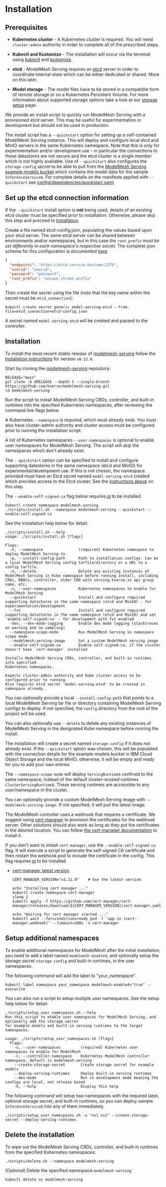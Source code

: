 # Installation

## Prerequisites

- **Kubernetes cluster** - A Kubernetes cluster is required. You will need
  `cluster-admin` authority in order to complete all of the prescribed steps.

- **Kubectl and Kustomize** - The installation will occur via the terminal using [kubectl](https://kubernetes.io/docs/tasks/tools/#kubectl) and [kustomize](https://kubectl.docs.kubernetes.io/installation/kustomize/).

- **etcd** - ModelMesh Serving requires an [etcd](https://etcd.io/) server in order to coordinate internal state which can be either dedicated or shared. More on this later.

- **Model storage** - The model files have to be stored in a compatible form of remote storage or on a Kubernetes Persistent Volume. For more information about supported storage options take a look at our [storage setup](/docs/predictors/setup-storage.md) page.

We provide an install script to quickly run ModelMesh Serving with a provisioned etcd server. This may be useful for experimentation or development but should not be used in production.

The install script has a `--quickstart` option for setting up a self-contained ModelMesh Serving instance. This will deploy and configure local etcd and MinIO servers in the same Kubernetes namespace. Note that this is only for experimentation and/or development use - in particular the connections to these datastores are not secure and the etcd cluster is a single member which is not highly available. Use of `--quickstart` also configures the `storage-config` secret to be able to pull from the [ModelMesh Serving example models bucket](../example-models.md) which contains the model data for the sample `InferenceService`s. For complete details on the manifests applied with `--quickstart` see [config/dependencies/quickstart.yaml](https://github.com/kserve/modelmesh-serving/blob/main/config/dependencies/quickstart.yaml).

## Set up the etcd connection information

If the `--quickstart` install option is **not** being used, details of an existing etcd cluster must be specified prior to installation. Otherwise, please skip this step and proceed to [Installation](#installation).

Create a file named etcd-config.json, populating the values based upon your etcd server. The same etcd server can be shared between environments and/or namespaces, but in this case _the `root_prefix` must be set differently in each namespace's respective secret_. The complete json schema for this configuration is documented [here](https://github.com/IBM/etcd-java/blob/master/etcd-json-schema.md).

```json
{
  "endpoints": "https://etcd-service-hostame:2379",
  "userid": "userid",
  "password": "password",
  "root_prefix": "unique-chroot-prefix"
}
```

Then create the secret using the file (note that the key name within the secret must be `etcd_connection`):

```shell
kubectl create secret generic model-serving-etcd --from-file=etcd_connection=etcd-config.json
```

A secret named `model-serving-etcd` will be created and passed to the controller.

## Installation

<!-- Remove the following note on the `release-*` branch -->

To install the most recent _stable release_ of [modelmesh-serving](https://github.com/kserve/modelmesh-serving/releases/latest)
follow the [Installation instructions](https://github.com/kserve/modelmesh-serving/blob/v0.12.0/docs/install/install-script.md) for version `v0.12.0`.

Start by cloning the [modelmesh-serving](https://github.com/kserve/modelmesh-serving.git) repository:

<!-- Replace with RELEASE="release-0.13" on the `release-0.13` branch -->

```shell
RELEASE="main"
git clone -b $RELEASE --depth 1 --single-branch https://github.com/kserve/modelmesh-serving.git
cd modelmesh-serving
```

Run the script to install ModelMesh Serving CRDs, controller, and built-in runtimes into the specified Kubernetes namespaces, after reviewing the command line flags below.

A Kubernetes `--namespace` is required, which must already exist. You must also have cluster-admin authority and cluster access must be configured prior to running the installation script.

A list of Kubernetes namespaces `--user-namespaces` is optional to enable user namespaces for ModelMesh Serving. The script will skip the namespaces which don't already exist.

The `--quickstart` option can be specified to install and configure supporting datastores in the same namespace (etcd and MinIO) for experimental/development use. If this is not chosen, the namespace provided must have an Etcd secret named `model-serving-etcd` created which provides access to the Etcd cluster. See the [instructions above](#setup-the-etcd-connection-information) on this step.

The `--enable-self-signed-ca` flag below requires [jq](https://jqlang.github.io/jq/download/) to be installed.

```shell
kubectl create namespace modelmesh-serving
./scripts/install.sh --namespace modelmesh-serving --quickstart --enable-self-signed-ca
```

See the installation help below for detail:

```shell
./scripts/install.sh --help
usage: ./scripts/install.sh [flags]

Flags:
  -n, --namespace                (required) Kubernetes namespace to deploy ModelMesh Serving to.
  -p, --install-config-path      Path to installation configs. Can be a local ModelMesh Serving config tarfile/directory or a URL to a config tarfile.
  -d, --delete                   Delete any existing instances of ModelMesh Serving in Kube namespace before running install, including CRDs, RBACs, controller, older CRD with serving.kserve.io api group name, etc.
  -u, --user-namespaces          Kubernetes namespaces to enable for ModelMesh Serving
  --quickstart                   Install and configure required supporting datastores in the same namespace (etcd and MinIO) - for experimentation/development
  --fvt                          Install and configure required supporting datastores in the same namespace (etcd and MinIO) and set `enable-self-signed-ca` - for development with fvt enabled
  -dev, --dev-mode-logging       Enable dev mode logging (stacktraces on warning and no sampling)
  --namespace-scope-mode         Run ModelMesh Serving in namespace scope mode
  --modelmesh-serving-image      Set a custom ModelMesh serving image
  --enable-self-signed-ca        Enable self-signed-ca, if the cluster doesn't have `cert-manager` installed

Installs ModelMesh Serving CRDs, controller, and built-in runtimes into specified
Kubernetes namespaces.

Expects cluster-admin authority and Kube cluster access to be configured prior to running.
Also requires etcd secret 'model-serving-etcd' to be created in namespace already.
```

You can optionally provide a local `--install-config-path` that points to a local ModelMesh Serving tar file or directory containing ModelMesh Serving configs to deploy. If not specified, the `config` directory from the root of the project will be used.

You can also optionally use `--delete` to delete any existing instances of ModelMesh Serving in the designated Kube namespace before running the install.

The installation will create a secret named `storage-config` if it does not already exist. If the `--quickstart` option was chosen, this will be populated with the connection details for the example models bucket in IBM Cloud Object Storage and the local MinIO; otherwise, it will be empty and ready for you to add your own entries.

The `--namespace-scope-mode` will deploy `ServingRuntime`s confined to the same namespace, instead of the default cluster-scoped runtimes `ClusterServingRuntime`s. These serving runtimes are accessible to any user/namespace in the cluster.

You can optionally provide a custom ModelMesh Serving image with `--modelmesh-serving-image`. If not specified, it will pull the latest image.

The ModelMesh controller uses a webhook that requires a certificate. We suggest using [cert-manager](https://github.com/cert-manager/cert-manager) to provision the certificates for the webhook server. Other solutions should also work as long as they put the certificates in the desired location. You can follow [the cert-manager documentation](https://cert-manager.io/docs/installation/) to install it.

If you don't want to install `cert-manager`, use the `--enable-self-signed-ca` flag. It will execute a script to generate the self-signed CA certificate and then restart the webhook pod to include the certificate in the config. This flag requires [jq](https://jqlang.github.io/jq/download/) to be installed.

- [cert-manager latest version](https://github.com/cert-manager/cert-manager/releases/latest)

  ```shell
  CERT_MANAGER_VERSION="v1.11.0"    # Use the latest version

  echo "Installing cert manager ..."
  kubectl create namespace cert-manager
  sleep 2
  kubectl apply -f https://github.com/cert-manager/cert-manager/releases/download/${CERT_MANAGER_VERSION}/cert-manager.yaml

  echo "Waiting for cert manager started ..."
  kubectl wait --for=condition=ready pod -l 'app in (cert-manager,webhook)' --timeout=180s -n cert-manager
  ```

## Setup additional namespaces

To enable additional namespaces for ModelMesh after the initial installation, you need to add a label named `modelmesh-enabled`, and optionally setup the storage secret `storage-config` and built-in runtimes, in the user namespaces.

The following command will add the label to "your_namespace".

```shell
kubectl label namespace your_namespace modelmesh-enabled="true" --overwrite
```

You can also run a script to setup multiple user namespaces. See the setup help below for detail:

```shell
./scripts/setup_user_namespaces.sh --help
Run this script to enable user namespaces for ModelMesh Serving, and optionally add the storage secret
for example models and built-in serving runtimes to the target namespaces.

usage: ./scripts/setup_user_namespaces.sh [flags]
  Flags:
    -u, --user-namespaces         (required) Kubernetes user namespaces to enable for ModelMesh
    -c, --controller-namespace    Kubernetes ModelMesh controller namespace, default is modelmesh-serving
    --create-storage-secret       Create storage secret for example models
    --deploy-serving-runtimes     Deploy built-in serving runtimes
    --dev-mode                    Run in development mode meaning the configs are local, not release based
    -h, --help                    Display this help
```

The following command will setup two namespaces with the required label, optional storage secret, and built-in runtimes, so you can deploy sample `InferenceService`s into any of them immediately.

```shell
./scripts/setup_user_namespaces.sh -u "ns1 ns2" --create-storage-secret --deploy-serving-runtimes
```

## Delete the installation

To wipe out the ModelMesh Serving CRDs, controller, and built-in runtimes from the specified Kubernetes namespaces:

```shell
./scripts/delete.sh --namespace modelmesh-serving
```

(Optional) Delete the specified namespace `modelmesh-serving`

```
kubectl delete ns modelmesh-serving
```
